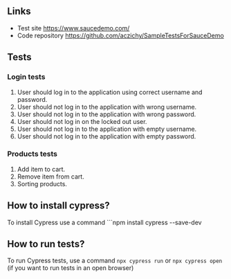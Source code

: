 ## Links

- Test site https://www.saucedemo.com/ 
- Code repository https://github.com/aczichy/SampleTestsForSauceDemo

## Tests

### Login tests
1. User should log in to the application using correct username and password.
2. User should not log in to the application with wrong username.
3. User should not log in to the application with wrong password.
4. User should not log in on the locked out user.
5. User should not log in to the application with empty username.
6. User should not log in to the application with empty password.

### Products tests
1. Add item to cart.
2. Remove item from cart.
3. Sorting products.


## How to install cypress?
To install Cypress use a command ```npm install cypress --save-dev


## How to run tests?
To run Cypress tests, use a command ```npx cypress run``` or ```npx cypress open``` (if you want to run tests in an open browser)



